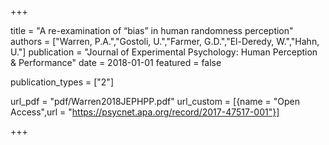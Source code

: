 +++

title = "A re-examination of “bias” in human randomness perception"
authors = ["Warren, P.A.","Gostoli, U.","Farmer, G.D.","El-Deredy, W.","Hahn, U."]
publication = "Journal of Experimental Psychology: Human Perception & Performance"
date = 2018-01-01
featured = false

publication_types = ["2"]

url_pdf = "pdf/Warren2018JEPHPP.pdf"
url_custom = [{name = "Open Access",url = "https://psycnet.apa.org/record/2017-47517-001"}]

+++
